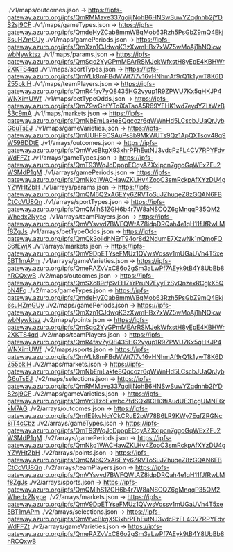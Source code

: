 ./v1/maps/outcomes.json -> https://ipfs-gateway.azuro.org/ipfs/QmRMMave337qoiijNohB6HNSwSuwYZqdnhb2jYDS2sj9CF
./v1/maps/gameTypes.json -> https://ipfs-gateway.azuro.org/ipfs/QmdeHyZCab8mmWBqMob63Rzh5PsGbZ9mQ4Ekj6suHZmGUy
./v1/maps/gamePeriods.json -> https://ipfs-gateway.azuro.org/ipfs/QmXzn1CJdwqK3zXwmHBx7xWZ5wMoAj1hNQicwwbNywktsz
./v1/maps/params.json -> https://ipfs-gateway.azuro.org/ipfs/QmSgc2YyGPmMEArRSMJekWfxstH8yEpE4KBHWr2XKTS4qd
./v1/maps/sportTypes.json -> https://ipfs-gateway.azuro.org/ipfs/QmVLk8mFBdWWt7i7v16vHNhmAf9rQ1k1ywT8K6DZ55pkiH
./v1/maps/teamPlayers.json -> https://ipfs-gateway.azuro.org/ipfs/QmR4fav7yQ8435HG2vyup1R9ZPWU7Kx5qHKJP4WNXimUWf
./v1/maps/betTypeOdds.json -> https://ipfs-gateway.azuro.org/ipfs/QmZ9wGhfYToiXaTaoA5R69YEHK1wd7eydYZLtWzBS3c9mA
./v1/maps/markets.json -> https://ipfs-gateway.azuro.org/ipfs/QmNbEmLakte8Qqcozr6qWWnHd5LCscbJUaQrJybG6uTsEJ
./v1/maps/gameVarieties.json -> https://ipfs-gateway.azuro.org/ipfs/QmUUHF9CSAuPs8b9MkWUTs9Qz1ApQXTsov48q9W598DDtE
./v1/arrays/outcomes.json -> https://ipfs-gateway.azuro.org/ipfs/QmWvcBkgX93xhrPFhEutNJ3vdcPzFL4CV7RPYFdvWdFFZt
./v1/arrays/gameTypes.json -> https://ipfs-gateway.azuro.org/ipfs/QmT93WqJcDpppECqyAZXxipcn7ggoGqWExZFu2WSMdP1qM
./v1/arrays/gamePeriods.json -> https://ipfs-gateway.azuro.org/ipfs/QmNkg1WACHawZKLHv4ZooC3smRckpAfXYzDU4gYZWHtZbH
./v1/arrays/params.json -> https://ipfs-gateway.azuro.org/ipfs/QmQM6Q2xA6EYy6ZRVToSuJZhuqeZ8zGQAN6FBCtCoVU8Qn
./v1/arrays/sportTypes.json -> https://ipfs-gateway.azuro.org/ipfs/QmQMihS1ZGH6b4r7W8aNSCQZ6gMnqqP35QM2Whedx2Nype
./v1/arrays/teamPlayers.json -> https://ipfs-gateway.azuro.org/ipfs/QmVYsvvd7BWFQWtAZ8idpDRQah4e1qH11fJfRwLMf8ZgJs
./v1/arrays/betTypeOdds.json -> https://ipfs-gateway.azuro.org/ipfs/QmQk3oiidhNErT94or8d2NdumE7XzwNk1nQmoFQS6fEwjX
./v1/arrays/markets.json -> https://ipfs-gateway.azuro.org/ipfs/QmV9DpETYseFMUz1QVwsVossv1mUGaUVh4T5xe5BT1mAPm
./v1/arrays/gameVarieties.json -> https://ipfs-gateway.azuro.org/ipfs/QmeRAZvVxC86o2gSm3aLwPf7AEyk9tB4Y8UbBb8hRCQxwB
./v2/maps/outcomes.json -> https://ipfs-gateway.azuro.org/ipfs/QmSXc89rfjSvEH7YrPruN7EyyFzSyQnzexRCgkX5QbN4Fq
./v2/maps/gameTypes.json -> https://ipfs-gateway.azuro.org/ipfs/QmdeHyZCab8mmWBqMob63Rzh5PsGbZ9mQ4Ekj6suHZmGUy
./v2/maps/gamePeriods.json -> https://ipfs-gateway.azuro.org/ipfs/QmXzn1CJdwqK3zXwmHBx7xWZ5wMoAj1hNQicwwbNywktsz
./v2/maps/points.json -> https://ipfs-gateway.azuro.org/ipfs/QmSgc2YyGPmMEArRSMJekWfxstH8yEpE4KBHWr2XKTS4qd
./v2/maps/teamPlayers.json -> https://ipfs-gateway.azuro.org/ipfs/QmR4fav7yQ8435HG2vyup1R9ZPWU7Kx5qHKJP4WNXimUWf
./v2/maps/sports.json -> https://ipfs-gateway.azuro.org/ipfs/QmVLk8mFBdWWt7i7v16vHNhmAf9rQ1k1ywT8K6DZ55pkiH
./v2/maps/markets.json -> https://ipfs-gateway.azuro.org/ipfs/QmNbEmLakte8Qqcozr6qWWnHd5LCscbJUaQrJybG6uTsEJ
./v2/maps/selections.json -> https://ipfs-gateway.azuro.org/ipfs/QmRMMave337qoiijNohB6HNSwSuwYZqdnhb2jYDS2sj9CF
./v2/maps/gameVarieties.json -> https://ipfs-gateway.azuro.org/ipfs/QmVr3TzoExwbcZfdSQx8CHi3fiAudUE31cgUMNF6rkM7AG
./v2/arrays/outcomes.json -> https://ipfs-gateway.azuro.org/ipfs/QmfE9kvNcYCkCRuE2pW78B6LR9KWy7EqfZRGNc8iT4cCbz
./v2/arrays/gameTypes.json -> https://ipfs-gateway.azuro.org/ipfs/QmT93WqJcDpppECqyAZXxipcn7ggoGqWExZFu2WSMdP1qM
./v2/arrays/gamePeriods.json -> https://ipfs-gateway.azuro.org/ipfs/QmNkg1WACHawZKLHv4ZooC3smRckpAfXYzDU4gYZWHtZbH
./v2/arrays/points.json -> https://ipfs-gateway.azuro.org/ipfs/QmQM6Q2xA6EYy6ZRVToSuJZhuqeZ8zGQAN6FBCtCoVU8Qn
./v2/arrays/teamPlayers.json -> https://ipfs-gateway.azuro.org/ipfs/QmVYsvvd7BWFQWtAZ8idpDRQah4e1qH11fJfRwLMf8ZgJs
./v2/arrays/sports.json -> https://ipfs-gateway.azuro.org/ipfs/QmQMihS1ZGH6b4r7W8aNSCQZ6gMnqqP35QM2Whedx2Nype
./v2/arrays/markets.json -> https://ipfs-gateway.azuro.org/ipfs/QmV9DpETYseFMUz1QVwsVossv1mUGaUVh4T5xe5BT1mAPm
./v2/arrays/selections.json -> https://ipfs-gateway.azuro.org/ipfs/QmWvcBkgX93xhrPFhEutNJ3vdcPzFL4CV7RPYFdvWdFFZt
./v2/arrays/gameVarieties.json -> https://ipfs-gateway.azuro.org/ipfs/QmeRAZvVxC86o2gSm3aLwPf7AEyk9tB4Y8UbBb8hRCQxwB